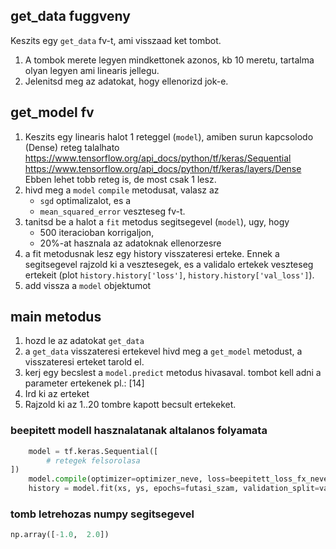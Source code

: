## get_data fuggveny
Keszits egy `get_data` fv-t, ami visszaad ket tombot. 
1. A tombok merete legyen mindkettonek azonos, kb 10 meretu, 
   tartalma olyan legyen ami linearis jellegu.
2. Jelenitsd meg az adatokat, hogy ellenorizd jok-e.

## get_model fv
1. Keszits egy linearis halot 1 reteggel (`model`), amiben surun kapcsolodo (Dense) reteg talalhato
https://www.tensorflow.org/api_docs/python/tf/keras/Sequential
https://www.tensorflow.org/api_docs/python/tf/keras/layers/Dense
Ebben lehet tobb reteg is, de most csak 1 lesz.
2. hivd meg a `model` `compile` metodusat, valasz az 
   - `sgd` optimalizalot, es a 
   - `mean_squared_error` veszteseg fv-t.
3. tanitsd be a halot a `fit` metodus segitsegevel (`model`), ugy, hogy 
    - 500 iteracioban korrigaljon,
    - 20%-at hasznala az adatoknak ellenorzesre
4. a fit metodusnak lesz egy history visszateresi erteke. Ennek a segitsegevel rajzold ki a
vesztesegek, es a validalo ertekek veszteseg ertekeit 
   (plot `history.history['loss']`, `history.history['val_loss']`). 
5. add vissza a `model` objektumot

## main metodus
1. hozd le az adatokat `get_data`
2. a `get_data` visszateresi ertekevel hivd meg a `get_model` metodust, a visszateresi erteket tarold el.
3. kerj egy becslest a `model.predict` metodus hivasaval. tombot kell adni a parameter
ertekenek pl.: [14]
4. Ird ki az erteket
5. Rajzold ki az 1..20 tombre kapott becsult ertekeket.

### beepitett modell hasznalatanak altalanos folyamata
```python
    model = tf.keras.Sequential([
        # retegek felsorolasa
])
    model.compile(optimizer=optimizer_neve, loss=beepitett_loss_fx_neve)
    history = model.fit(xs, ys, epochs=futasi_szam, validation_split=validacio_rata)
```


### tomb letrehozas numpy segitsegevel
```python
np.array([-1.0,  2.0])
```

